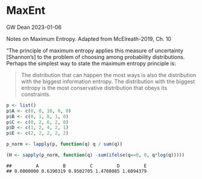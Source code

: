 MaxEnt
================
GW Dean
2023-01-06

Notes on Maximum Entropy. Adapted from McElreath-2019, Ch. 10

“The principle of maximum entropy applies this measure of uncertainty
\[Shannon’s\] to the problem of choosing among probability
distributions. Perhaps the simplest way to state the maximum entropy
principle is:

> The distribution that can happen the most ways is also the
> distribution with the biggest information entropy. The distribution
> with the biggest entropy is the most conservative distribution that
> obeys its constraints.

``` r
p <- list()
p$A <- c(0, 0, 10, 0, 0)
p$B <- c(0, 1, 8, 1, 0)
p$C <- c(0, 2, 6, 2, 0)
p$D <- c(1, 2, 4, 2, 1)
p$E <- c(2, 2, 2, 2, 2)

p_norm <- lapply(p, function(q) q / sum(q))

(H <- sapply(p_norm, function(q) -sum(ifelse(q==0, 0, q*log(q)))))
```

    ##         A         B         C         D         E 
    ## 0.0000000 0.6390319 0.9502705 1.4708085 1.6094379
